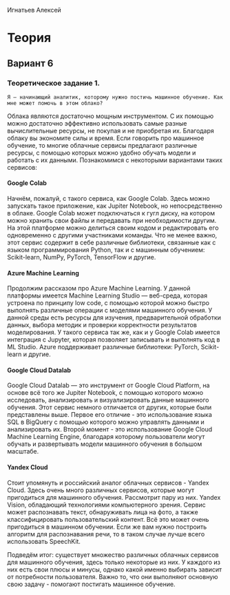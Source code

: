 Игнатьев Алексей

# Теория

## Вариант 6

### Теоретическое задание 1. 
```
Я – начинающий аналитик, которому нужно постичь машинное обучение. Как мне может помочь в этом облако?
```

Облака являются достаточно мощным инструментом. С их помощью можно достаточно эффективно использовать самые разные вычислительные ресурсы, не покупая и не приобретая их. Благодаря облаку вы экономите силы и время. Если говорить про машинное обучение, то многие облачные сервисы предлагают различные ресурсы, с помощью которых можно удобно обучать модели и работать с их данными. Познакомимся с некоторыми вариантами таких сервисов:

#### Google Colab
Начнём, пожалуй, с такого сервиса, как Google Colab. Здесь можно запускать такое приложение, как Jupiter Notebook, но непосредственно в облаке. Google Colab может подключаться к гугл диску, на котором можно хранить свои файлы и передавать при необходимости другим. На этой платформе можно делиться своим кодом и редактировать его одновременно с другими участниками команды. Что не менее важно, этот сервис содержит в себе различные библиотеки, связанные как с языком программирования Python, так и с машинным обучением: Scikit-learn, NumPy, PyTorch, TensorFlow и другие.

#### Azure Machine Learning
Продолжим рассказом про Azure Machine Learning. У данной платформы имеется Machine Learning Studio — веб-среда, которая устроена по принципу low code, с помощью которой можно быстро выполнять различные операции с моделями машинного обучения.  У данной среды есть ресурсы для изучения, предварительной обработки данных, выбора методик и проверки корректности результатов моделирования. У такого сервиса так же, как и у Google Colab имеется интеграция с Jupyter, которая позволяет записывать и выполнять код в ML Studio. Azure поддерживает различные библиотеки: PyTorch, Scikit-learn и другие.

#### Google Cloud Datalab
Google Cloud Datalab — это инструмент от Google Cloud Platform, на основе всё того же Jupiter Notebook, с помощью которого можно исследовать, анализировать и визуализировать данные машинного обучения. Этот сервис немного отличается от других, которые были представлены выше. Первое его отличие - это использование языка SQL в  BigQuery с помощью которого можно управлять данными и анализировать их. Второй момент - это использование Google Cloud Machine Learning Engine, благодаря которому пользователи могут обучать и развертывать модели машинного обучения в большом масштабе.

#### Yandex Cloud
Стоит упомянуть и российский аналог облачных сервисов - Yandex Cloud. Здесь очень много различных сервисов, которые могут пригодиться для машинного обучения. Рассмотрит пару из них. Yandex Vision, обладающий технологиями компьютерного зрения. Сервис может распознавать текст, обнаруживать лица на фото, а также классифицировать пользовательский контент. Всё это может очень пригодиться в машинном обучении. Если же вам нужно построить алгоритм для распознавания речи, то в таком случае лучше всего использовать SpeechKit.

Подведём итог: существует множество различных облачных сервисов для машинного обучения, здесь только некоторые из них. У каждого из них есть свои плюсы и минусы, однако какой именно выбирать зависит от потребности пользователя. Важно то, что они выполняют основную свою задачу - помогают постигать машинное обучение.
